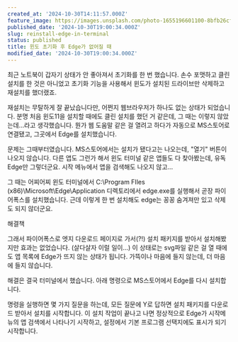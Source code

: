 ```yaml
---
created_at: '2024-10-30T14:11:57.000Z'
feature_image: https://images.unsplash.com/photo-1655196601100-8bfb26cf99e9?crop=entropy&cs=tinysrgb&fit=max&fm=jpg&ixid=M3wxMTc3M3wwfDF8c2VhcmNofDd8fGJyb3dzZXJ8ZW58MHx8fHwxNzMwMjk4NDg3fDA&ixlib=rb-4.0.3&q=80&w=2000
published_date: '2024-10-30T19:00:34.000Z'
slug: reinstall-edge-in-terminal
status: published
title: 윈도 초기화 후 Edge가 없어질 때
modified_date: '2024-10-30T19:00:34.000Z'
---
```


최근 노트북이 갑자기 상태가 안 좋아져서 초기화를 한 번 했습니다.  손수 포맷하고 클린 설치를 한 것은 아니었고 초기화 기능을 사용해서 윈도가 설치된 드라이브만 삭제하고 재설치를 했더랬죠.

재설치는 무탈하게 잘 끝났습니다만, 어쩐지 웹브라우저가 하나도 없는 상태가 되었습니다. 분명 처음 윈도11을 설치할 때에도 클린 설치를 했던 거 같은데, 그 때는 이렇지 않았는데...라고 생각했습니다. 뭔가 웹 도움말 같은 걸 열려고 하다가 자동으로 MS스토어로 연결됐고, 그곳에서 Edge를 설치했습니다. 

문제는 그때부터였습니다. MS스토어에서는 설치가 됐다고는 나오는데, "열기" 버튼이 나오지 않습니다. 다른 앱도 그런가 해서 윈도 터미널 같은 앱들도 다 찾아봤는데, 유독 Edge만 그렇더군요. 시작 메뉴에서 앱을 검색해도 나오지 않고...

그 때는 어찌어찌 윈도 터미널에서 C:\Program FIles (x86)\Microsoft\Edge\Application 디렉토리에서 edge.exe를 실행해서 곧장 파이어폭스를 설치했습니다. 근데 이렇게 한 번 설치해도 edge는 꽁꽁 숨겨져만 있고 삭제도 되지 않더군요. 

해결책

그래서 파이어폭스로 엣지 다운로드 페이지로 가서(?!) 설치 패키지를 받아서 설치해봤지만 효과는 없었습니다. (살다살자 이럴 일이...) 이 상태로는 svg파일 같은 걸 열 때에도 앱 목록에 Edge가 뜨지 않는 상태가 됩니다. 가뜩이나 마음에 들지 않는데, 더 마음에 들지 않습니다. 

해결은 결국 터미널에서 했습니다.  아래 명령으로 MS스토어에서 Edge를 다시 설치합니다. 

명령을 실행하면 몇 가지 질문을 하는데, 모든 질문에 Y로 답하면 설치 패키지를 다운로드 받아서 설치를 시작합니다. 이 설치 작업이 끝나고 나면 정상적으로 Edge가 시작메뉴의 앱 검색에서 나타나기 시작하고, 설정에서 기본 프로그램 선택지에도 표시가 되기 시작합니다.